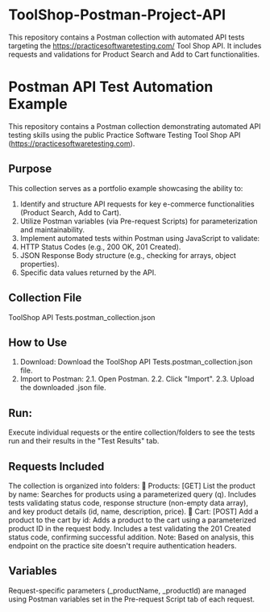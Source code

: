 # ToolShop-Postman-Project-API
This repository contains a Postman collection with automated API tests targeting the https://practicesoftwaretesting.com/ Tool Shop API. It includes requests and validations for Product Search and Add to Cart functionalities.

# Postman API Test Automation Example
This repository contains a Postman collection demonstrating automated API testing skills using the public Practice Software Testing Tool Shop API (https://practicesoftwaretesting.com).

## Purpose
This collection serves as a portfolio example showcasing the ability to:
  1. Identify and structure API requests for key e-commerce functionalities (Product Search, Add to Cart).
  2. Utilize Postman variables (via Pre-request Scripts) for parameterization and maintainability.
  3. Implement automated tests within Postman using JavaScript to validate:
  4. HTTP Status Codes (e.g., 200 OK, 201 Created).
  5. JSON Response Body structure (e.g., checking for arrays, object properties).
  6. Specific data values returned by the API.

## Collection File
ToolShop API Tests.postman_collection.json

## How to Use
  1. Download: Download the ToolShop API Tests.postman_collection.json file.
  2. Import to Postman:
       2.1. Open Postman.
       2.2. Click "Import".
       2.3. Upload the downloaded .json file.

## Run: 
Execute individual requests or the entire collection/folders to see the tests run and their results in the "Test Results" tab.

## Requests Included
The collection is organized into folders:
📁 Products: 
  [GET] List the product by name: Searches for products using a parameterized query (q). Includes tests validating status code, response structure (non-empty data array), and key product details (id, name, description, price).
📁 Cart: 
  [POST] Add a product to the cart by id: Adds a product to the cart using a parameterized product ID in the request body. Includes a test validating the 201 Created status code, confirming successful addition. Note: Based on analysis, this endpoint on the practice site doesn't require authentication headers.

## Variables
Request-specific parameters (_productName, _productId) are managed using Postman variables set in the Pre-request Script tab of each request.
